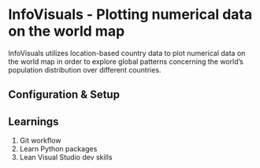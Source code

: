 # InfoVisuals - Plotting numerical data on the world map
InfoVisuals utilizes location-based country data to plot numerical data on the world map in order to explore global patterns concerning the world’s population distribution over different countries.

## Configuration & Setup


## Learnings
1. Git workflow
2. Learn Python packages
3. Lean Visual Studio dev skills